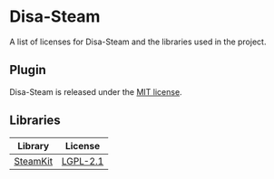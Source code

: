 Disa-Steam
==========
A list of licenses for Disa-Steam and the libraries used in the project.

Plugin
------
Disa-Steam is released under the [MIT license](https://tldrlegal.com/license/mit-license).

Libraries
--------

| Library | License |
|---------|---------|
|[SteamKit](https://github.com/SteamRE/SteamKit)|[LGPL-2.1 ](http://www.tldrlegal.com/license/gnu-lesser-general-public-license-v2.1-%28lgpl-2.1%29)|